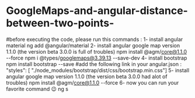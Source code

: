 # GoogleMaps-and-angular-distance-between-two-points-
 #before executing the code, please run this commands :
1- install angular material
    ng add @angular/material
2- install angular google map version 1.1.0 (the version beta 3.0.0 is full of troubles)
  npm install @agm/core@1.1.0 --force
  npm i @types/googlemaps@3.39.13 --save-dev
4- install bootstrap
  npm install bootstrap --save
  #add the following link in your angular.json :
      "styles": [
              "./node_modules/bootstrap/dist/css/bootstrap.min.css"]
5- install angular google map version 1.1.0 (the version beta 3.0.0 had alot of troubles)
  npm install @agm/core@1.1.0 --force
6- now you can run your favorite command 😉
  ng s
